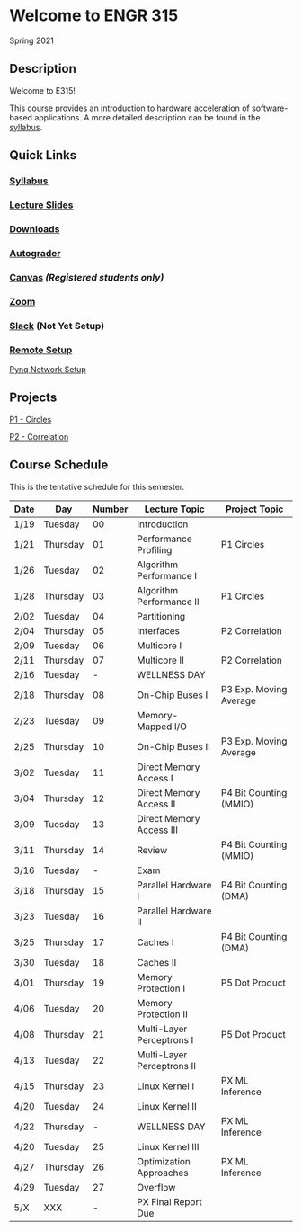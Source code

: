 # Welcome to ENGR 315 

Spring 2021

## Description 

Welcome to E315!  

This course provides an introduction to hardware acceleration of software-based
applications. A more detailed description can be found in the
[syllabus](syllabus).

## Quick Links

### [Syllabus](syllabus.md)

### [Lecture Slides](https://github.com/engr315/lecture_slides) 

### [Downloads](https://drive.google.com/drive/folders/1GvRa547P0aJMfS16QXnlmw00qvuzJiGJ?usp=sharing)

### [Autograder ](https://autograder.sice.indiana.edu)

### [Canvas](https://iu.instructure.com/courses/1947790) _(Registered students only)_

### [Zoom](https://iu.zoom.us/j/362983973)

### [Slack](http://engr315.github.io) (Not Yet Setup)

### [Remote Setup](https://uisapp2.iu.edu/confluence-prd/pages/viewpage.action?pageId=280461906)
<!--
(https://docs.google.com/document/d/1GuOK0B6Irj_u6LjxMiwTBXgFvxtb-kuTXEFyj7-wQYI)
-->

[Pynq Network Setup](https://docs.google.com/document/d/1i-IbmVQ2isauEg50CN2s8E3xESR1mAaM4FTGclJopJ0)

## Projects
[P1 -
Circles](https://docs.google.com/document/d/19RJuI36xUifk_I7YlBeY-k063Gj4gJEuyoTRnWqXUlA/edit)

[P2 -
Correlation](https://docs.google.com/document/d/1OnPW7GvSvcdtVuDCgDzKF1uvwplZkn-wKnNfx14_LTQ)

<!--
[P1 - Blinking LEDs](https://docs.google.com/document/d/1WEp6INc_Z_96oKV1LKEZmKhYWgL1gWm5W6eo9B1y3hA)
-->

<!--
[P2 - Mega Multiply](https://docs.google.com/document/d/1f7u7QJJ32AM1liW9sximbdjBCLsJNu3DhcO3tE-Fcyc)
-->
<!--
[P3 - Exp. Moving Average](https://docs.google.com/document/d/1e9pKW8jmkTzBqklJmH242OeL7Ld5hEkfb25EU77XLDM)

[P4 - Bitcounting](https://docs.google.com/document/d/1RNPc4r2bKhwEj0n96p_kqQbENdzikBAGi6dRorFOlvU)

[PX - Accelerating Machine Learning](https://docs.google.com/document/d/1UphnXadOCnuIDnqv7KrRn8DV3CH7Q90x0BT59jAW-FI) 
-->

## Course Schedule

This is the tentative schedule for this semester.
                                                        
| Date  |   Day     | Number| Lecture Topic             |  Project Topic        | 
| --    |  -----    | --    |  -----                    |     -----             | 
| 1/19  | Tuesday   | 00    | Introduction              |                       |
| 1/21  | Thursday  | 01    | Performance Profiling     | P1 Circles            |
| 1/26  | Tuesday   | 02    | Algorithm Performance I   |                       |
| 1/28  | Thursday  | 03    | Algorithm Performance II  | P1 Circles            | 
| 2/02  | Tuesday   | 04    | Partitioning              |                       |
| 2/04  | Thursday  | 05    | Interfaces                | P2 Correlation        |
| 2/09  | Tuesday   | 06    | Multicore I               |                       |
| 2/11  | Thursday  | 07    | Multicore II              | P2 Correlation        |
| 2/16  | Tuesday   | -     | WELLNESS DAY              |                       |
| 2/18  | Thursday  | 08    | On-Chip Buses I           | P3 Exp. Moving Average|    
| 2/23  | Tuesday   | 09    | Memory-Mapped I/O         |                       |
| 2/25  | Thursday  | 10    | On-Chip Buses II          | P3 Exp. Moving Average|
| 3/02  | Tuesday   | 11    | Direct Memory Access I    |                       |
| 3/04  | Thursday  | 12    | Direct Memory Access II   | P4 Bit Counting (MMIO)|
| 3/09  | Tuesday   | 13    | Direct Memory Access III  |                       |
| 3/11  | Thursday  | 14    | Review                    | P4 Bit Counting (MMIO)|    
| 3/16  | Tuesday   | -     | Exam                      |                       |
| 3/18  | Thursday  | 15    | Parallel Hardware I       | P4 Bit Counting (DMA)|
| 3/23  | Tuesday   | 16    | Parallel Hardware II      |                       |
| 3/25  | Thursday  | 17    | Caches I                  | P4 Bit Counting (DMA)|  
| 3/30  | Tuesday   | 18    | Caches II                 |                       |
| 4/01  | Thursday  | 19    | Memory Protection I       | P5 Dot Product        |
| 4/06  | Tuesday   | 20    | Memory Protection II      |                       |
| 4/08  | Thursday  | 21    | Multi-Layer Perceptrons I | P5 Dot Product        |
| 4/13  | Tuesday   | 22    | Multi-Layer Perceptrons II|                       |
| 4/15  | Thursday  | 23    | Linux Kernel I            | PX ML Inference       |
| 4/20  | Tuesday   | 24    | Linux Kernel II           |                       |
| 4/22  | Thursday  | -     | WELLNESS DAY              | PX ML Inference       |
| 4/20  | Tuesday   | 25    | Linux Kernel III          |                       | 
| 4/27  | Thursday  | 26    | Optimization Approaches   | PX ML Inference       | 
| 4/29  | Tuesday   | 27    | Overflow                  |                       |
| 5/X   | XXX       | -     | PX Final Report Due       |                       | 
